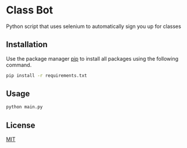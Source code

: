 # Class Bot

Python script that uses selenium to automatically sign you up for classes

## Installation

Use the package manager [pip](https://pip.pypa.io/en/stable/) to install all packages using the following command.

```bash
pip install -r requirements.txt
```

## Usage

```python
python main.py
```

## License

[MIT](https://choosealicense.com/licenses/mit/)